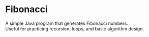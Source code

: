 # Fibonacci

A simple Java program that generates Fibonacci numbers.  
Useful for practicing recursion, loops, and basic algorithm design.
